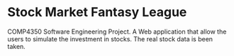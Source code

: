 # Stock Market Fantasy League
COMP4350 Software Engineering Project. A Web application that allow the users to simulate the investment in stocks. The real stock data is been taken.
